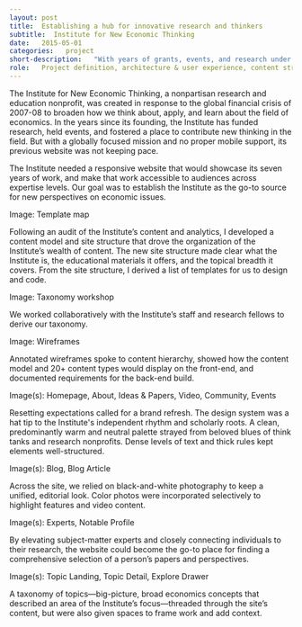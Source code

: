 ```yaml
---
layout: post
title:  Establishing a hub for innovative research and thinkers
subtitle:  Institute for New Economic Thinking
date:   2015-05-01
categories:   project
short-description:   "With years of grants, events, and research under its belt, the Institute for New Economic Thinking had outgrown both its website architecture and its CMS. To justify itself to donors and the academic community, the Institute needed a new website that could connect its disparate content to prove and amplify its work."
role:   Project definition, architecture & user experience, content strategy, creative direction, design concept & system, digital style guide
---
```


The Institute for New Economic Thinking, a nonpartisan research and education nonprofit, was created in response to the global financial crisis of 2007-08 to broaden how we think about, apply, and learn about the field of economics. In the years since its founding, the Institute has funded research, held events, and fostered a place to contribute new thinking in the field. But with a globally focused mission and no proper mobile support, its previous website was not keeping pace.

The Institute needed a responsive website that would showcase its seven years of work, and make that work accessible to audiences across expertise levels. Our goal was to establish the Institute as the go-to source for new perspectives on economic issues.

Image: Template map

<p class="caption">Following an audit of the Institute’s content and analytics, I developed a content model and site structure that drove the organization of the Institute’s wealth of content. The new site structure made clear what the Institute is, the educational materials it offers, and the topical breadth it covers. From the site structure, I derived a list of templates for us to design and code.</p>

Image: Taxonomy workshop

<p class="caption">We worked collaboratively with the Institute’s staff and research fellows to derive our taxonomy.</p>

Image: Wireframes

<p class="caption">Annotated wireframes spoke to content hierarchy, showed how the content model and 20+ content types would display on the front-end, and documented requirements for the back-end build.</p>

Image(s): Homepage, About, Ideas & Papers, Video, Community, Events

<p class="caption">Resetting expectations called for a brand refresh. The design system was a hat tip to the Institute's independent rhythm and scholarly roots. A clean, predominantly warm and neutral palette strayed from beloved blues of think tanks and research nonprofits. Dense levels of text and thick rules kept elements well-structured.</p>

Image(s): Blog, Blog Article

<p class="caption">Across the site, we relied on black-and-white photography to keep a unified, editorial look. Color photos were incorporated selectively to highlight features and video content.</p>

Image(s): Experts, Notable Profile

<p class="caption">By elevating subject-matter experts and closely connecting individuals to their research, the website could become the go-to place for finding a comprehensive selection of a person’s papers and perspectives.</p>

Image(s): Topic Landing, Topic Detail, Explore Drawer

<p class="caption">A taxonomy of topics—big-picture, broad economics concepts that described an area of the Institute’s focus—threaded through the site’s content, but were also given spaces to frame work and add context.</p>
